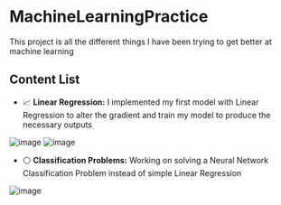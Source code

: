 # MachineLearningPractice

This project is all the different things I have been trying to get better at machine learning

## Content List

* 📈 **Linear Regression:** I implemented my first model with Linear Regression to alter the gradient and train my model to produce the necessary outputs

![image](https://user-images.githubusercontent.com/69739606/220237363-9d45d7a7-98ca-4f85-9075-7f5d3233e77c.png)
![image](https://user-images.githubusercontent.com/69739606/221390408-b47feba0-2107-4290-ac3f-baa928e19000.png)


* ⚪ **Classification Problems:** Working on solving a Neural Network Classification Problem instead of simple Linear Regression

![image](https://user-images.githubusercontent.com/69739606/221391321-d35033cf-a915-414c-85be-7bc4a6e9d5c9.png)

